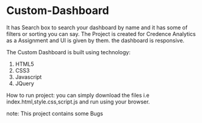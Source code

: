 # Custom-Dashboard

It has Search box to search your dashboard by name and it has some of filters or sorting you can say.
The Project is created for Credence Analytics as a Assignment and UI is given by them.
the dashboard is responsive.

The Custom Dashboard is built using technology:
1) HTML5
2) CSS3
3) Javascript
4) JQuery

How to run project:
you can simply download the files i.e index.html,style.css,script.js
and run using your browser.

note: This project contains some Bugs
